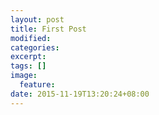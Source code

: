 ```yaml
---
layout: post
title: First Post
modified:
categories: 
excerpt:
tags: []
image:
  feature:
date: 2015-11-19T13:20:24+08:00
---
```


